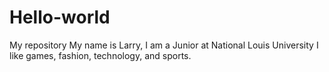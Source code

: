 # Hello-world
My repository 
My name is Larry, I am a Junior at National Louis University
I like games, fashion, technology, and sports.
